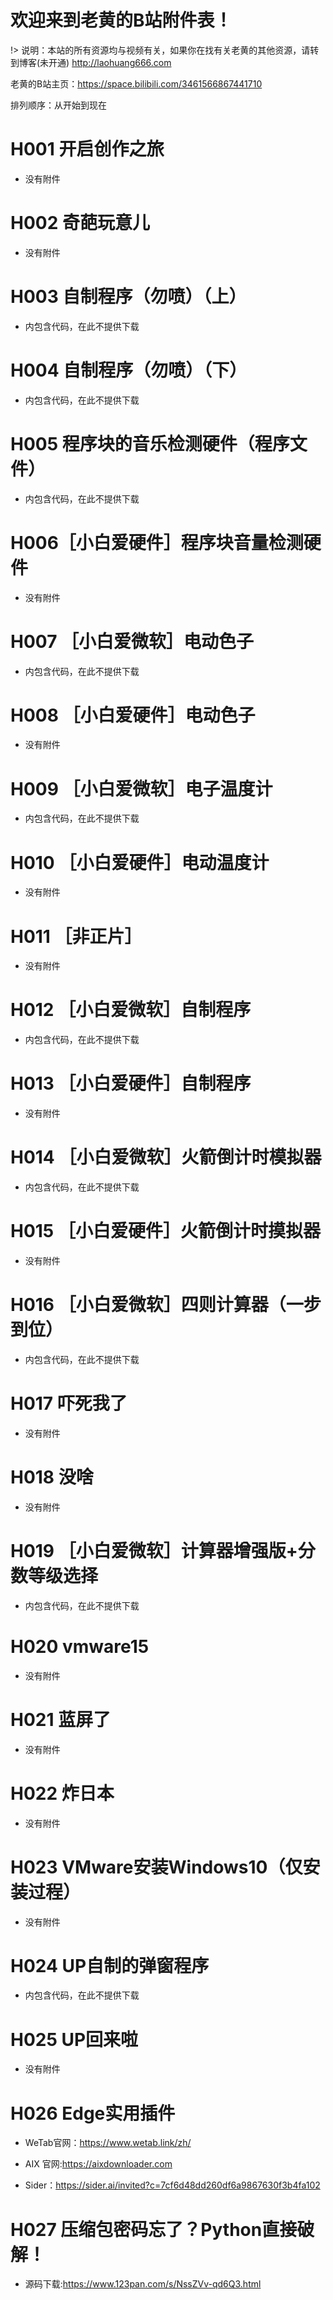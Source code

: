 # 欢迎来到老黄的B站附件表！
!> 说明：本站的所有资源均与视频有关，如果你在找有关老黄的其他资源，请转到博客(未开通)  http://laohuang666.com

老黄的B站主页：https://space.bilibili.com/3461566867441710

排列顺序：从开始到现在

# H001 开启创作之旅

* 没有附件

# H002 奇葩玩意儿

* 没有附件

# H003 自制程序（勿喷）（上）

* 内包含代码，在此不提供下载

# H004 自制程序（勿喷）（下）

* 内包含代码，在此不提供下载

# H005 程序块的音乐检测硬件（程序文件）

* 内包含代码，在此不提供下载

# H006［小白爱硬件］程序块音量检测硬件

* 没有附件

# H007 ［小白爱微软］电动色子

* 内包含代码，在此不提供下载

# H008 ［小白爱硬件］电动色子

* 没有附件

# H009 ［小白爱微软］电子温度计

* 内包含代码，在此不提供下载

# H010 ［小白爱硬件］电动温度计

* 没有附件

# H011 ［非正片］

* 没有附件

# H012 ［小白爱微软］自制程序

* 内包含代码，在此不提供下载

# H013 ［小白爱硬件］自制程序

* 没有附件

# H014 ［小白爱微软］火箭倒计时模拟器

* 内包含代码，在此不提供下载

# H015 ［小白爱硬件］火箭倒计时摸拟器

* 没有附件

# H016 ［小白爱微软］四则计算器（一步到位）

* 内包含代码，在此不提供下载

# H017 吓死我了

* 没有附件

# H018 没啥

* 没有附件

# H019 ［小白爱微软］计算器增强版+分数等级选择

* 内包含代码，在此不提供下载

# H020 vmware15

* 没有附件

# H021 蓝屏了

* 没有附件

# H022 炸日本

* 没有附件

# H023 VMware安装Windows10（仅安装过程）

* 没有附件

# H024 UP自制的弹窗程序

* 内包含代码，在此不提供下载

# H025 UP回来啦

* 没有附件

# H026 Edge实用插件

* WeTab官网：https://www.wetab.link/zh/

* AIX 官网:https://aixdownloader.com

* Sider：https://sider.ai/invited?c=7cf6d48dd260df6a9867630f3b4fa102

# H027 压缩包密码忘了？Python直接破解！

* 源码下载:https://www.123pan.com/s/NssZVv-qd6Q3.html